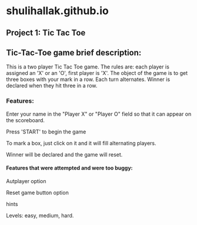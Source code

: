 # shulihallak.github.io

## Project 1: Tic Tac Toe


## Tic-Tac-Toe game brief description:

This is a two player Tic Tac Toe game. The rules are: each player is assigned an 'X' or an 'O', first player is 'X'. The object of the game is to get three boxes with your mark in a row. Each turn alternates. Winner is declared when they hit three in a row.

### Features:

Enter your name in the "Player X" or "Player O" field so that it can appear on the scoreboard.

Press 'START' to begin the game

To mark a box, just click on it and it will fill alternating players.

Winner will be declared and the game will reset.



#### Features that were attempted and were too buggy:

Autplayer option

Reset game button option

hints

Levels: easy, medium, hard.




